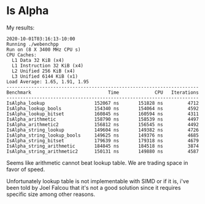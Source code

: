 # Is Alpha

My results:

```
2020-10-01T03:16:13-10:00
Running ./webenchpp
Run on (8 X 3400 MHz CPU s)
CPU Caches:
  L1 Data 32 KiB (x4)
  L1 Instruction 32 KiB (x4)
  L2 Unified 256 KiB (x4)
  L3 Unified 6144 KiB (x1)
Load Average: 1.65, 1.91, 1.95
----------------------------------------------------------------------
Benchmark                            Time             CPU   Iterations
----------------------------------------------------------------------
IsAlpha_lookup                  152067 ns       151828 ns         4712
IsAlpha_lookup_bools            154340 ns       154064 ns         4592
IsAlpha_lookup_bitset           160845 ns       160594 ns         4311
IsAlpha_arithmetic              158790 ns       158539 ns         4497
IsAlpha_arithmetic2             156812 ns       156545 ns         4492
IsAlpha_string_lookup           149604 ns       149382 ns         4726
IsAlpha_string_lookup_bools     149625 ns       149376 ns         4685
IsAlpha_string_bitset           179639 ns       179318 ns         4679
IsAlpha_string_arithmetic       184845 ns       184518 ns         3874
IsAlpha_string_arithmetic2      150131 ns       149880 ns         4587
```

Seems like arithmetic cannot beat lookup table. We are trading space in favor of speed.

Unfortunately lookup table is not implementable with SIMD or if it is, i've been told by Joel Falcou that it's not a good 
solution since it requires specific size among other reasons.